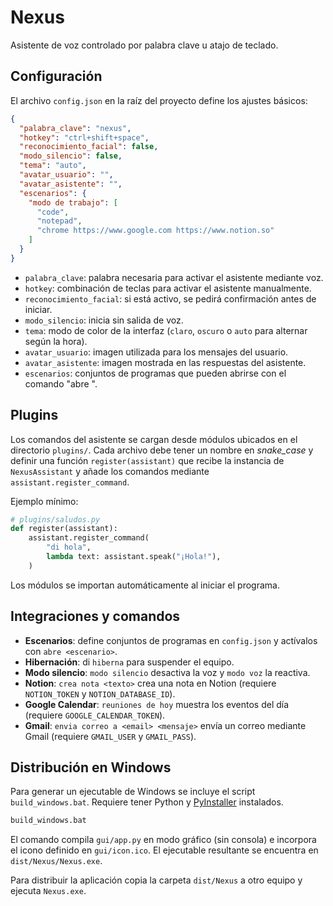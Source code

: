 # Nexus

Asistente de voz controlado por palabra clave u atajo de teclado.

## Configuración

El archivo `config.json` en la raíz del proyecto define los ajustes básicos:

```json
{
  "palabra_clave": "nexus",
  "hotkey": "ctrl+shift+space",
  "reconocimiento_facial": false,
  "modo_silencio": false,
  "tema": "auto",
  "avatar_usuario": "",
  "avatar_asistente": "",
  "escenarios": {
    "modo de trabajo": [
      "code",
      "notepad",
      "chrome https://www.google.com https://www.notion.so"
    ]
  }
}
```

- `palabra_clave`: palabra necesaria para activar el asistente mediante voz.
- `hotkey`: combinación de teclas para activar el asistente manualmente.
- `reconocimiento_facial`: si está activo, se pedirá confirmación antes de iniciar.
- `modo_silencio`: inicia sin salida de voz.
- `tema`: modo de color de la interfaz (`claro`, `oscuro` o `auto` para alternar según la hora).
- `avatar_usuario`: imagen utilizada para los mensajes del usuario.
- `avatar_asistente`: imagen mostrada en las respuestas del asistente.
- `escenarios`: conjuntos de programas que pueden abrirse con el comando "abre <nombre>".

## Plugins

Los comandos del asistente se cargan desde módulos ubicados en el directorio
`plugins/`. Cada archivo debe tener un nombre en *snake_case* y definir una
función `register(assistant)` que recibe la instancia de `NexusAssistant` y
añade los comandos mediante `assistant.register_command`.

Ejemplo mínimo:

```python
# plugins/saludos.py
def register(assistant):
    assistant.register_command(
        "di hola",
        lambda text: assistant.speak("¡Hola!"),
    )
```

Los módulos se importan automáticamente al iniciar el programa.

## Integraciones y comandos

- **Escenarios**: define conjuntos de programas en `config.json` y actívalos con `abre <escenario>`.
- **Hibernación**: di `hiberna` para suspender el equipo.
- **Modo silencio**: `modo silencio` desactiva la voz y `modo voz` la reactiva.
- **Notion**: `crea nota <texto>` crea una nota en Notion (requiere `NOTION_TOKEN` y `NOTION_DATABASE_ID`).
- **Google Calendar**: `reuniones de hoy` muestra los eventos del día (requiere `GOOGLE_CALENDAR_TOKEN`).
- **Gmail**: `envia correo a <email> <mensaje>` envía un correo mediante Gmail (requiere `GMAIL_USER` y `GMAIL_PASS`).

## Distribución en Windows

Para generar un ejecutable de Windows se incluye el script `build_windows.bat`. Requiere tener Python y [PyInstaller](https://pyinstaller.org/) instalados.

```bat
build_windows.bat
```

El comando compila `gui/app.py` en modo gráfico (sin consola) e incorpora el icono definido en `gui/icon.ico`. El ejecutable resultante se encuentra en `dist/Nexus/Nexus.exe`.

Para distribuir la aplicación copia la carpeta `dist/Nexus` a otro equipo y ejecuta `Nexus.exe`.